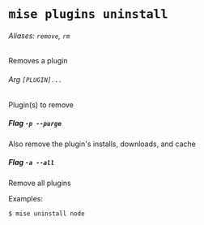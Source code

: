# `mise plugins uninstall`

###### Aliases: `remove`, `rm`

Removes a plugin

###### Arg `[PLUGIN]...`

Plugin(s) to remove

##### Flag `-p --purge`

Also remove the plugin's installs, downloads, and cache

##### Flag `-a --all`

Remove all plugins

Examples:

    $ mise uninstall node
